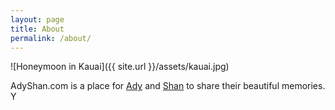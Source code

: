```yaml
---
layout: page
title: About
permalink: /about/
---
```


![Honeymoon in Kauai]({{ site.url }}/assets/kauai.jpg)

AdyShan.com is a place for [Ady][adytwitter] and [Shan][shantwitter] to share their beautiful memories. Y

[adytwitter]: http://twitter.com/Ady
[shantwitter]: http://twitter.com/AdyShan
